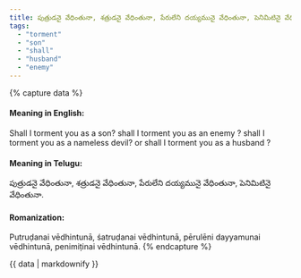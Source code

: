 ```yaml
---
title: పుత్రుడనై వేధింతునా, శత్రుడనై వేధింతునా, పేరులేని దయ్యమునై వేధింతునా, పెనిమిటినై వేధింతునా.
tags:
  - "torment"
  - "son"
  - "shall"
  - "husband"
  - "enemy"
---
```


{% capture data %}
#### Meaning in English:
Shall I torment you as a son? shall I torment you as an enemy ? shall I torment you as a nameless devil? or shall I torment you as a husband ?

#### Meaning in Telugu:
పుత్రుడనై వేధింతునా, శత్రుడనై వేధింతునా, పేరులేని దయ్యమునై వేధింతునా, పెనిమిటినై వేధింతునా.

#### Romanization:
Putruḍanai vēdhintunā, śatruḍanai vēdhintunā, pērulēni dayyamunai vēdhintunā, penimiṭinai vēdhintunā.
{% endcapture %}

{{ data | markdownify }}

